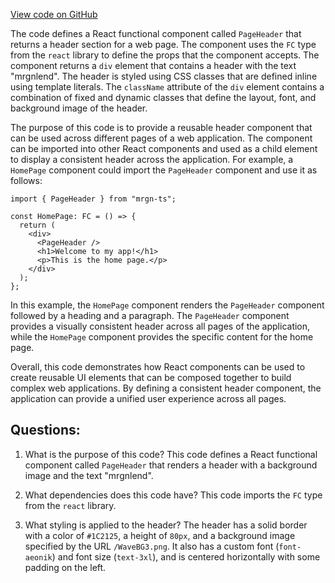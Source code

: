 [View code on GitHub](https://github.com/mrgnlabs/mrgn-ts/apps/marginfi-landing-page/src/components/PageHeader.tsx)

The code defines a React functional component called `PageHeader` that returns a header section for a web page. The component uses the `FC` type from the `react` library to define the props that the component accepts. The component returns a `div` element that contains a header with the text "mrgnlend". The header is styled using CSS classes that are defined inline using template literals. The `className` attribute of the `div` element contains a combination of fixed and dynamic classes that define the layout, font, and background image of the header.

The purpose of this code is to provide a reusable header component that can be used across different pages of a web application. The component can be imported into other React components and used as a child element to display a consistent header across the application. For example, a `HomePage` component could import the `PageHeader` component and use it as follows:

```
import { PageHeader } from "mrgn-ts";

const HomePage: FC = () => {
  return (
    <div>
      <PageHeader />
      <h1>Welcome to my app!</h1>
      <p>This is the home page.</p>
    </div>
  );
};
```

In this example, the `HomePage` component renders the `PageHeader` component followed by a heading and a paragraph. The `PageHeader` component provides a visually consistent header across all pages of the application, while the `HomePage` component provides the specific content for the home page.

Overall, this code demonstrates how React components can be used to create reusable UI elements that can be composed together to build complex web applications. By defining a consistent header component, the application can provide a unified user experience across all pages.
## Questions: 
 1. What is the purpose of this code?
   This code defines a React functional component called `PageHeader` that renders a header with a background image and the text "mrgnlend".

2. What dependencies does this code have?
   This code imports the `FC` type from the `react` library.

3. What styling is applied to the header?
   The header has a solid border with a color of `#1C2125`, a height of `80px`, and a background image specified by the URL `/WaveBG3.png`. It also has a custom font (`font-aeonik`) and font size (`text-3xl`), and is centered horizontally with some padding on the left.